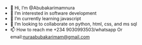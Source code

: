 - 👋 Hi, I’m @Abubakarimamnura
- 👀 I’m interested in software development 
- 🌱 I’m currently learning javascript
- 💞️ I’m looking to collaborate on python, html, css, and ms sql
- 📫 How to reach me +234 9030993503/whatsapp
Or email:nuraabubakarimam@gmail.com 

<!---
Abubakarimamnura/Abubakarimamnura is a ✨ special ✨ repository because its `README.md` (this file) appears on your GitHub profile.
You can click the Preview link to take a look at your changes.
--->
